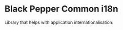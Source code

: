 Black Pepper Common i18n
========================

Library that helps with application internationalisation.
